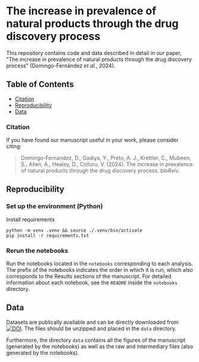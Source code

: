 # The increase in prevalence of natural products through the drug discovery process


This repository contains code and data described in detail in our paper, "The increase in prevalence of natural products through the drug discovery process" (Domingo-Fernández *et al.*, 2024).

## Table of Contents

* [Citation](#citation)
* [Reproducibility](#reproducibility)
* [Data](#data)

### Citation
If you have found our manuscript useful in your work, please consider citing:

> Domingo-Fernandez, D., Gadiya, Y., Preto, A. J., Krettler, C., Mubeen, S., Allen, A., Healey, D., Colluru, V. (2024).
The increase in prevalence of natural products through the drug discovery process. *bioRxiv*.

## Reproducibility

### Set up the environment (Python)

Install requirements

```shell
python -m venv .venv && source ./.venv/bin/activate
pip install -r requirements.txt
```

### Rerun the notebooks

Run the notebooks located in the `notebooks` corresponding to each analysis. The prefix of the notebooks indicates the order in which it is run, which also corresponds to the Results sections of the manuscript. For detailed information about each notebook, see the `README` inside the `notebooks` directory.

## Data

Datasets are publically available and can be directly downloaded from [![DOI](https://zenodo.org/badge/DOI/10.5281/zenodo.10404954.svg)](https://doi.org/10.5281/zenodo.10404954). The files should be unzipped and placed in the `data` directory.


Furthermore, the directory `data` contains all the figures of the manuscript (generated by the notebooks) as well as the raw and intermediary files (also generated by the notebooks).

